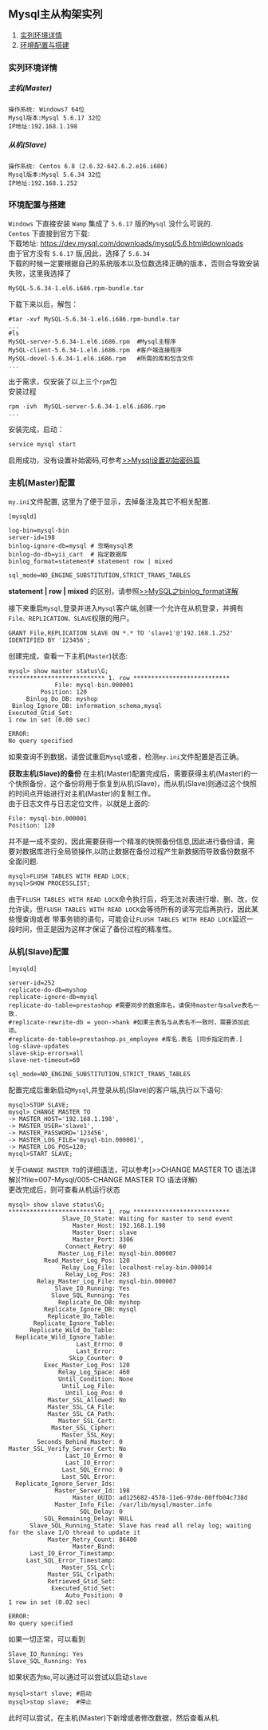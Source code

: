 ## Mysql主从构架实列
1. [实列环境详情](#实列环境详情 "实列环境详情")
1. [环境配置与搭建](#环境配置与搭建 "环境配置与搭建")
### 实列环境详情
##### 主机(Master)
```
操作系统: Windows7 64位
Mysql版本:Mysql 5.6.17 32位
IP地址:192.168.1.198
```
##### 从机(Slave)
```
操作系统: Centos 6.8 (2.6.32-642.6.2.e16.i686)
Mysql版本:Mysql 5.6.34 32位
IP地址:192.168.1.252
```
### 环境配置与搭建
`Windows` 下直接安装 `Wamp` 集成了 `5.6.17` 版的`Mysql` 没什么可说的.  
`Centos` 下直接到官方下载:  
下载地址: https://dev.mysql.com/downloads/mysql/5.6.html#downloads  
由于官方没有 `5.6.17` 版,因此，选择了 `5.6.34`  
下载的时候一定要根据自己的系统版本以及位数选择正确的版本，否则会导致安装失败，这里我选择了
```
MySQL-5.6.34-1.el6.i686.rpm-bundle.tar
```
下载下来以后，解包：  
```
#tar -xvf MySQL-5.6.34-1.el6.i686.rpm-bundle.tar
...
#ls
MySQL-server-5.6.34-1.el6.i686.rpm  #Mysql主程序
MySQL-client-5.6.34-1.el6.i686.rpm  #客户端连接程序
MySQL-devel-5.6.34-1.el6.i686.rpm   #所需的库和包含文件
...
```
出于需求，仅安装了以上三个`rpm`包  
安装过程
```
rpm -ivh  MySQL-server-5.6.34-1.el6.i686.rpm
...
```
安装完成，启动：
```
service mysql start
```
启用成功，没有设置补始密码,可参考[>>Mysql设置初始密码篇](?file=007-Mysql/002-Mysql设置初始密码)

### 主机(Master)配置
`my.ini`文件配置, 这里为了便于显示，去掉备注及其它不相关配置.
```
[mysqld]

log-bin=mysql-bin
server-id=198
binlog-ignore-db=mysql # 忽略mysql表
binlog-do-db=yii_cart  # 指定数据库
binlog_format=statement# statement row | mixed

sql_mode=NO_ENGINE_SUBSTITUTION,STRICT_TRANS_TABLES
```
**statement | row | mixed**  的区别，请参照[>>MySQL之binlog_format详解](?file=007-Mysql/004-MySQL之binlog_format详解)

接下来重启`Mysql`,登录并进入`Mysql`客户端,创建一个允许在从机登录，并拥有`File、REPLICATION、SLAVE`权限的用户。    
```
GRANT File,REPLICATION SLAVE ON *.* TO 'slave1'@'192.168.1.252' IDENTIFIED BY '123456';
```
创建完成，查看一下主机(`Master`)状态:
```
mysql> show master status\G;
*************************** 1. row ***************************
             File: mysql-bin.000001
         Position: 120
     Binlog_Do_DB: myshop
 Binlog_Ignore_DB: information_schema,mysql
Executed_Gtid_Set:
1 row in set (0.00 sec)

ERROR:
No query specified
```
如果查询不到数据，请尝试重启`Mysql`或者，检测`my.ini`文件配置是否正确。  

**获取主机(Slave)的备份**
在主机(Master)配置完成后，需要获得主机(Master)的一个快照备份，这个备份将用于恢复到从机(Slave)，而从机(Slave)则通过这个快照的时间点开始进行对主机(Master)的复制工作。  
由于日志文件与日志定位文件，以就是上面的:
```
File: mysql-bin.000001
Position: 120
```
并不是一成不变的，因此需要获得一个精准的快照备份信息,因此进行备份请，需要对数据库进行全局锁操作,以防止数据在备份过程产生新数据而导致备份数据不全面问题.
```
mysql>FLUSH TABLES WITH READ LOCK;
mysql>SHOW PROCESSLIST;
```
由于`FLUSH TABLES WITH READ LOCK`命令执行后，将无法对表进行增、删、改，仅允许读，但`FLUSH TABLES WITH READ LOCK`会等待所有的读写完后再执行，因此某些慢查询或者
带事务锁的语句，可能会让`FLUSH TABLES WITH READ LOCK`延迟一段时间，但正是因为这样才保证了备份过程的精准性。


### 从机(Slave)配置
```
[mysqld]

server-id=252
replicate-do-db=myshop
replicate-ignore-db=mysql
replicate-do-table=prestashop #需要同步的数据库名，请保持master与salve表名一致.
#replicate-rewrite-db = yoon->hank #如果主表名与从表名不一致时，需要添加此项。
#replicate-do-table=prestashop.ps_employee #库名.表名 [同步指定的表.]
log-slave-updates
slave-skip-errors=all
slave-net-timeout=60

sql_mode=NO_ENGINE_SUBSTITUTION,STRICT_TRANS_TABLES
```
配置完成后重新启动`Mysql`,并登录从机(Slave)的客户端,执行以下语句:  
```
mysql>STOP SLAVE;
mysql> CHANGE MASTER TO
-> MASTER_HOST='192.168.1.198',
-> MASTER_USER='slave1',
-> MASTER_PASSWORD='123456',
-> MASTER_LOG_FILE='mysql-bin.000001',
-> MASTER_LOG_POS=120;
mysql>START SLAVE;
```
关于`CHANGE MASTER TO`的详细语法，可以参考[>>CHANGE MASTER TO 语法详解](?file=007-Mysql/005-CHANGE MASTER TO 语法详解)  
更改完成后，则可查看从机运行状态  
```
mysql> show slave status\G;
*************************** 1. row ***************************
               Slave_IO_State: Waiting for master to send event
                  Master_Host: 192.168.1.198
                  Master_User: slave
                  Master_Port: 3306
                Connect_Retry: 60
              Master_Log_File: mysql-bin.000007
          Read_Master_Log_Pos: 120
               Relay_Log_File: localhost-relay-bin.000014
                Relay_Log_Pos: 283
        Relay_Master_Log_File: mysql-bin.000007
             Slave_IO_Running: Yes
            Slave_SQL_Running: Yes
              Replicate_Do_DB: myshop
          Replicate_Ignore_DB: mysql
           Replicate_Do_Table:
       Replicate_Ignore_Table:
      Replicate_Wild_Do_Table:
  Replicate_Wild_Ignore_Table:
                   Last_Errno: 0
                   Last_Error:
                 Skip_Counter: 0
          Exec_Master_Log_Pos: 120
              Relay_Log_Space: 460
              Until_Condition: None
               Until_Log_File:
                Until_Log_Pos: 0
           Master_SSL_Allowed: No
           Master_SSL_CA_File:
           Master_SSL_CA_Path:
              Master_SSL_Cert:
            Master_SSL_Cipher:
               Master_SSL_Key:
        Seconds_Behind_Master: 0
Master_SSL_Verify_Server_Cert: No
                Last_IO_Errno: 0
                Last_IO_Error:
               Last_SQL_Errno: 0
               Last_SQL_Error:
  Replicate_Ignore_Server_Ids:
             Master_Server_Id: 198
                  Master_UUID: ad125682-4578-11e6-97de-00ffb04c738d
             Master_Info_File: /var/lib/mysql/master.info
                    SQL_Delay: 0
          SQL_Remaining_Delay: NULL
      Slave_SQL_Running_State: Slave has read all relay log; waiting for the slave I/O thread to update it
           Master_Retry_Count: 86400
                  Master_Bind:
      Last_IO_Error_Timestamp:
     Last_SQL_Error_Timestamp:
               Master_SSL_Crl:
           Master_SSL_Crlpath:
           Retrieved_Gtid_Set:
            Executed_Gtid_Set:
                Auto_Position: 0
1 row in set (0.02 sec)

ERROR:
No query specified
```

如果一切正常，可以看到
```
Slave_IO_Running: Yes
Slave_SQL_Running: Yes
```
如果状态为`No`,可以通过可以尝试以启动`slave`  
```
mysql>start slave; #启动
mysql>stop slave;  #停止
```
此时可以尝试，在主机(Master)下新增或者修改数据，然后查看从机.

